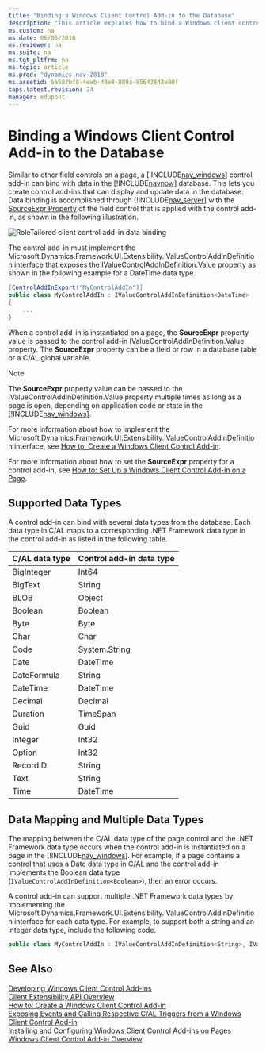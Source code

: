 ```yaml
---
title: "Binding a Windows Client Control Add-in to the Database"
description: "This article explains how to bind a Windows client control add-in to the Dynamics NAV database and provides a list of supported data types."
ms.custom: na
ms.date: 06/05/2016
ms.reviewer: na
ms.suite: na
ms.tgt_pltfrm: na
ms.topic: article
ms.prod: "dynamics-nav-2018"
ms.assetid: 6a587bf8-4eeb-40e9-809a-95643842e90f
caps.latest.revision: 24
manager: edupont
---
```

# Binding a Windows Client Control Add-in to the Database
Similar to other field controls on a page, a [!INCLUDE[nav_windows](includes/nav_windows_md.md)] control add-in can bind with data in the [!INCLUDE[navnow](includes/navnow_md.md)] database. This lets you create control add-ins that can display and update data in the database. Data binding is accomplished through [!INCLUDE[nav_server](includes/nav_server_md.md)] with the [SourceExpr Property](SourceExpr-Property.md) of the field control that is applied with the control add-in, as shown in the following illustration.  

 ![RoleTailored client control add&#45;in data binding](media/NAVRTCContolAddinDataBinding.png "NAVRTCContolAddinDataBinding")  

 The control add-in must implement the Microsoft.Dynamics.Framework.UI.Extensibility.IValueControlAddInDefinition<!--(https://docs.microsoft.com/search/index?dataSource=previousVersions&search=Microsoft.Dynamics.Framework.UI.Extensibility.IValueControlAddInDefinition--> interface that exposes the IValueControlAddInDefinition.Value<!--(https://docs.microsoft.com/search/index?dataSource=previousVersions&search=Microsoft.Dynamics.Framework.UI.Extensibility.IValueControlAddInDefinition.Value--> property as shown in the following example for a DateTime data type.  

```c#  
[ControlAddInExport("MyControlAddIn")]  
public class MyControlAddIn : IValueControlAddInDefinition<DateTime>  
{  
    ...  
}  

```  

 When a control add-in is instantiated on a page, the **SourceExpr** property value is passed to the control add-in IValueControlAddInDefinition.Value<!--https://docs.microsoft.com/search/index?dataSource=previousVersions&search=Microsoft.Dynamics.Framework.UI.Extensibility.IValueControlAddInDefinition.Value--> property. The **SourceExpr** property can be a field or row in a database table or a C/AL global variable.  

> [!NOTE]  
>  The **SourceExpr** property value can be passed to the IValueControlAddInDefinition.Value<!--https://docs.microsoft.com/search/index?dataSource=previousVersions&search=Microsoft.Dynamics.Framework.UI.Extensibility.IValueControlAddInDefinition.Value--> property multiple times as long as a page is open, depending on application code or state in the [!INCLUDE[nav_windows](includes/nav_windows_md.md)].  

 For more information about how to implement the Microsoft.Dynamics.Framework.UI.Extensibility.IValueControlAddInDefinition<!--(https://docs.microsoft.com/search/index?dataSource=previousVersions&search=Microsoft.Dynamics.Framework.UI.Extensibility.IValueControlAddInDefinition--> interface, see [How to: Create a Windows Client Control Add-in](How-to--Create-a-Windows-Client-Control-Add-in.md).  

 For more information about how to set the **SourceExpr** property for a control add-in, see [How to: Set Up a Windows Client Control Add-in on a Page](How-to--Set-Up-a-Windows-Client-Control-Add-in-on-a-Page.md).  

## Supported Data Types  
 A control add-in can bind with several data types from the database. Each data type in C/AL maps to a corresponding .NET Framework data type in the control add-in as listed in the following table.  

|C/AL data type|Control add-in data type|  
|---------------------|-------------------------------|  
|BigInteger|Int64<!--https://docs.microsoft.com/search/index?dataSource=previousVersions&search=System.Int64-->|  
|BigText|String<!--https://docs.microsoft.com/search/index?dataSource=previousVersions&search=System.String-->|  
|BLOB|Object<!--https://docs.microsoft.com/search/index?dataSource=previousVersions&search=System.Object-->|  
|Boolean|Boolean<!--https://docs.microsoft.com/search/index?dataSource=previousVersions&search=System.Boolean-->|  
|Byte|Byte<!--https://docs.microsoft.com/search/index?dataSource=previousVersions&search=System.Byte-->|  
|Char|Char<!--https://docs.microsoft.com/search/index?dataSource=previousVersions&search=System.Char-->|  
|Code|System.String<!--https://docs.microsoft.com/search/index?dataSource=previousVersions&search=System.String-->|  
|Date|DateTime<!--https://docs.microsoft.com/search/index?dataSource=previousVersions&search=System.DateTime-->|  
|DateFormula|String<!--https://docs.microsoft.com/search/index?dataSource=previousVersions&search=System.String-->|  
|DateTime|DateTime<!--https://docs.microsoft.com/search/index?dataSource=previousVersions&search=System.DateTime-->|  
|Decimal|Decimal<!--https://docs.microsoft.com/search/index?dataSource=previousVersions&search=System.Decimal-->|  
|Duration|TimeSpan<!--https://docs.microsoft.com/search/index?dataSource=previousVersions&search=System.TimeSpan-->|  
|Guid|Guid<!--https://docs.microsoft.com/search/index?dataSource=previousVersions&search=System.Guid-->|  
|Integer|Int32<!--https://docs.microsoft.com/search/index?dataSource=previousVersions&search=System.Int32-->|  
|Option|Int32<!--https://docs.microsoft.com/search/index?dataSource=previousVersions&search=System.Int32-->|  
|RecordID|String<!--https://docs.microsoft.com/search/index?dataSource=previousVersions&search=System.String-->|  
|Text|String<!--https://docs.microsoft.com/search/index?dataSource=previousVersions&search=System.String-->|  
|Time|DateTime<!--https://docs.microsoft.com/search/index?dataSource=previousVersions&search=System.DateTime-->|  

## Data Mapping and Multiple Data Types  
 The mapping between the C/AL data type of the page control and the .NET Framework data type occurs when the control add-in is instantiated on a page in the [!INCLUDE[nav_windows](includes/nav_windows_md.md)]. For example, if a page contains a control that uses a Date data type in C/AL and the control add-in implements the Boolean data type \(`IValueControlAddInDefinition<Boolean>`\), then an error occurs.  

 A control add-in can support multiple .NET Framework data types by implementing the Microsoft.Dynamics.Framework.UI.Extensibility.IValueControlAddInDefinition<!--https://docs.microsoft.com/search/index?dataSource=previousVersions&search=Microsoft.Dynamics.Framework.UI.Extensibility.IValueControlAddInDefinition--> interface for each data type. For example, to support both a string and an integer data type, include the following code.  

```c#  
public class MyControlAddIn : IValueControlAddInDefinition<String>, IValueControlAddInDefinition<Int32>  

```  

## See Also  
 [Developing Windows Client Control Add-ins](Developing-Windows-Client-Control-Add-ins.md)   
 [Client Extensibility API Overview](Client-Extensibility-API-Overview.md)   
 [How to: Create a Windows Client Control Add-in](How-to--Create-a-Windows-Client-Control-Add-in.md)   
 [Exposing Events and Calling Respective C/AL Triggers from a Windows Client Control Add-in](Exposing-Events-and-Calling-Respective-C-AL-Triggers-from-a-Windows-Client-Control-Add-in.md)   
 [Installing and Configuring Windows Client Control Add-ins on Pages](Installing-and-Configuring-Windows-Client-Control-Add-ins-on-Pages.md)   
 [Windows Client Control Add-in Overview](Windows-Client-Control-Add-in-Overview.md)
